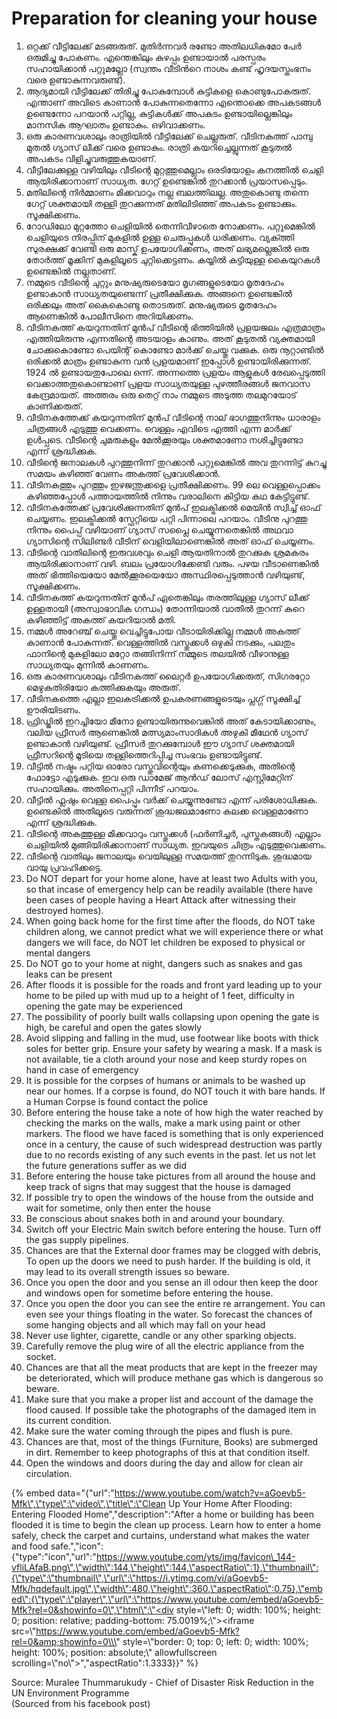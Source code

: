 # Preparation for cleaning your house

1. ഒറ്റക്ക് വീട്ടിലേക്ക് മടങ്ങരുത്. മുതിർന്നവർ രണ്ടോ അതിലധികമോ പേർ ഒരുമിച്ചു പോകണം. എന്തെങ്കിലും കുഴപ്പം ഉണ്ടായാൽ പരസ്പരം സഹായിക്കാൻ പറ്റുമല്ലോ \(സ്വന്തം വീടിൻറെ നാശം കണ്ട് ഹൃദയസ്തംഭനം വരെ ഉണ്ടാകുന്നവരുണ്ട്\).
2. ആദ്യമായി വീട്ടിലേക്ക് തിരിച്ചു പോകുമ്പോൾ കുട്ടികളെ കൊണ്ടുപോകരുത്. എന്താണ് അവിടെ കാണാൻ പോകുന്നതെന്നോ എന്തൊക്കെ അപകടങ്ങൾ ഉണ്ടെന്നോ പറയാൻ പറ്റില്ല, കുട്ടികൾക്ക് അപകടം ഉണ്ടായില്ലെങ്കിലും മാനസിക ആഘാതം ഉണ്ടാകും. ഒഴിവാക്കണം.
3. ഒരു കാരണവശാലും രാത്രിയിൽ വീട്ടിലേക്ക് ചെല്ലരുത്. വീടിനകത്ത് പാമ്പു മുതൽ ഗ്യാസ് ലീക്ക് വരെ ഉണ്ടാകും. രാത്രി കയറിച്ചെല്ലുന്നത് കൂടുതൽ അപകടം വിളിച്ചുവരുത്തുകയാണ്.
4. വീട്ടിലേക്കുള്ള വഴിയിലും വീടിന്റെ മുറ്റത്തുമെല്ലാം ഒരടിയോളം കനത്തിൽ ചെളി ആയിരിക്കാനാണ് സാധ്യത. ഗേറ്റ് ഉണ്ടെങ്കിൽ തുറക്കാൻ പ്രയാസപ്പെടും.
5. മതിലിന്റെ നിർമ്മാണം മിക്കവാറും നല്ല ബലത്തിലല്ല. അതുകൊണ്ടു തന്നെ ഗേറ്റ് ശക്തമായി തള്ളി തുറക്കുന്നത് മതിലിടിഞ്ഞ് അപകടം ഉണ്ടാക്കും. സൂക്ഷിക്കണം.
6. റോഡിലോ മുറ്റത്തോ ചെളിയിൽ തെന്നിവീഴാതെ നോക്കണം. പറ്റുമെങ്കിൽ ചെളിയുടെ നിരപ്പിന് മുകളിൽ ഉള്ള ചെരുപ്പുകൾ ധരിക്കണം. വ്യക്ത്തി സുരക്ഷക്ക് വേണ്ടി ഒരു മാസ്ക് ഉപയോഗിക്കണം, അത് ലഭ്യമല്ലെങ്കിൽ ഒരു തോർത്ത് മൂക്കിന് മുകളിലൂടെ ചുറ്റിക്കെട്ടണം. കയ്യിൽ കട്ടിയുള്ള കൈയുറകൾ ഉണ്ടെങ്കിൽ നല്ലതാണ്.
7. നമ്മുടെ വീടിന്റെ ചുറ്റും മനുഷ്യരുടെയോ മൃഗങ്ങളുടെയോ മൃതദേഹം ഉണ്ടാകാൻ സാധ്യതയുണ്ടെന്ന് പ്രതീക്ഷിക്കുക. അങ്ങനെ ഉണ്ടെങ്കിൽ ഒരിക്കലും അത് കൈകൊണ്ടു തൊടരുത്. മനുഷ്യരുടെ മൃതദേഹം ആണെങ്കിൽ പോലീസിനെ അറിയിക്കണം.
8. വീടിനകത്ത് കയറുന്നതിന് മുൻപ് വീടിന്റെ ഭിത്തിയിൽ പ്രളയജലം എത്രമാത്രം എത്തിയിരുന്നു എന്നതിന്റെ അടയാളം കാണും. അത് കൂടുതൽ വ്യക്തമായി ചോക്കുകൊണ്ടോ പെയിന്റ് കൊണ്ടോ മാർക്ക് ചെയ്തു വക്കുക. ഒരു നൂറ്റാണ്ടിൽ ഒരിക്കൽ മാത്രം ഉണ്ടാകുന്ന വൻ പ്രളയമാണ് ഇപ്പോൾ ഉണ്ടായിരിക്കുന്നത്. 1924 ൽ ഉണ്ടായതുപോലെ ഒന്ന്. അന്നത്തെ പ്രളയം ആളുകൾ രേഖപ്പെടുത്തി വെക്കാത്തതുകൊണ്ടാണ് പ്രളയ സാധ്യതയുള്ള പുഴത്തീരങ്ങൾ ജനവാസ കേന്ദ്രമായത്. അത്തരം ഒരു തെറ്റ് നാം നമ്മുടെ അടുത്ത തലമുറയോട് കാണിക്കരുത്.
9. വീടിനകത്തേക്ക് കയറുന്നതിന് മുൻപ് വീടിന്റെ നാല് ഭാഗത്തുനിന്നും ധാരാളം ചിത്രങ്ങൾ എടുത്തു വെക്കണം. വെള്ളം എവിടെ എത്തി എന്ന മാർക്ക് ഉൾപ്പടെ. വീടിന്റെ ചുമരുകളും മേൽക്കൂരയും ശക്തമാണോ നശിച്ചിട്ടുണ്ടോ എന്ന് ശ്രദ്ധിക്കുക.
10. വീടിന്റെ ജനാലകൾ പുറത്തുനിന്ന് തുറക്കാൻ പറ്റുമെങ്കിൽ അവ തുറന്നിട്ട് കുറച്ചു സമയം കഴിഞ്ഞ് വേണം അകത്ത് പ്രവേശിക്കാൻ.
11. വീടിനകത്തും പുറത്തും ഇഴജന്തുക്കളെ പ്രതീക്ഷിക്കണം. 99 ലെ വെള്ളപ്പൊക്കം കഴിഞ്ഞപ്പോൾ പത്തായത്തിൽ നിന്നും വരാലിനെ കിട്ടിയ കഥ കേട്ടിട്ടുണ്ട്.
12. വീടിനകത്തേക്ക് പ്രവേശിക്കുന്നതിന് മുൻപ് ഇലക്ട്രിക്കൽ മെയിൻ സ്വിച്ച് ഓഫ് ചെയ്യണം. ഇലക്ട്രിക്കൽ സ്ഫേറ്റിയെ പറ്റി പിന്നാലെ പറയാം. വീടിനു പുറത്തു നിന്നും പൈപ്പ് വഴിയാണ് ഗ്യാസ് സപ്ലൈ ചെയ്യുന്നതെങ്കിൽ അഥവാ ഗ്യാസിന്റെ സിലിണ്ടർ വീടിന് വെളിയിലാണെങ്കിൽ അത് ഓഫ് ചെയ്യണം.
13. വീടിന്റെ വാതിലിന്റെ ഇരുവശവും ചെളി ആയതിനാൽ തുറക്കുക ശ്രമകരം ആയിരിക്കാനാണ് വഴി. ബലം പ്രയോഗിക്കേണ്ടി വരും. പഴയ വീടാണെങ്കിൽ അത് ഭിത്തിയെയോ മേൽക്കൂരയെയോ അസ്ഥിരപ്പെടുത്താൻ വഴിയുണ്ട്, സൂക്ഷിക്കണം.
14. വീടിനകത്ത് കയറുന്നതിന് മുൻപ് ഏതെങ്കിലും തരത്തിലുള്ള ഗ്യാസ് ലീക്ക് ഉള്ളതായി \(അസ്വാഭാവിക ഗന്ധം\) തോന്നിയാൽ വാതിൽ തുറന്ന് കുറെ കഴിഞ്ഞിട്ട് അകത്ത് കയറിയാൽ മതി.
15. നമ്മൾ അറേഞ്ച് ചെയ്തു വെച്ചിട്ടുപോയ വീടായിരിക്കില്ല നമ്മൾ അകത്ത് കാണാൻ പോകുന്നത്. വെള്ളത്തിൽ വസ്തുക്കൾ ഒഴുകി നടക്കും, പലതും ഫാനിന്റെ മുകളിലോ മറ്റോ തങ്ങിനിന്ന് നമ്മുടെ തലയിൽ വീഴാനുള്ള സാധ്യതയും മുന്നിൽ കാണണം.
16. ഒരു കാരണവശാലും വീടിനകത്ത് ലൈറ്റർ ഉപയോഗിക്കരുത്, സിഗരറ്റോ മെഴുകുതിരിയോ കത്തിക്കുകയും അരുത്.
17. വീടിനകത്തെ എല്ലാ ഇലകട്രിക്കൽ ഉപകരണങ്ങളുടെയും പ്ലഗ്ഗ് സൂക്ഷിച്ച് ഊരിയിടണം.
18. ഫ്രിഡ്ജിൽ ഇറച്ചിയോ മീനോ ഉണ്ടായിരുന്നുവെങ്കിൽ അത് കേടായിക്കാണും, വലിയ ഫ്രീസർ ആണെങ്കിൽ മത്സ്യമാംസാദികൾ അഴുകി മീഥേൻ ഗ്യാസ് ഉണ്ടാകാൻ വഴിയുണ്ട്. ഫ്രീസർ തുറക്കുമ്പോൾ ഈ ഗ്യാസ് ശക്തമായി ഫ്രീസറിന്റെ മൂടിയെ തള്ളിത്തെറിപ്പിച്ച സംഭവം ഉണ്ടായിട്ടുണ്ട്.
19. വീട്ടിൽ നഷ്ടം പറ്റിയ ഓരോ വസ്തുവിന്റെയും കണക്കെടുക്കുക, അതിന്റെ ഫോട്ടോ എടുക്കുക. ഇവ ഒരു ഡാമേജ് ആൻഡ് ലോസ് എസ്റ്റിമേറ്റിന് സഹായിക്കും. അതിനെപ്പറ്റി പിന്നീട് പറയാം.
20. വീട്ടിൽ ഫ്ലഷും വെള്ള പൈപ്പും വർക്ക് ചെയ്യുന്നുണ്ടോ എന്ന് പരിശോധിക്കുക. ഉണ്ടെകിൽ അതിലൂടെ വരുന്നത് ശുദ്ധജലമാണോ കലക്ക വെള്ളമാണോ എന്ന് ശ്രദ്ധിക്കുക.
21. വീടിന്റെ അകത്തുള്ള മിക്കവാറും വസ്തുക്കൾ \(ഫർണിച്ചർ, പുസ്തകങ്ങൾ\) എല്ലാം ചെളിയിൽ മുങ്ങിയിരിക്കാനാണ് സാധ്യത. ഇവയുടെ ചിത്രം എടുത്തുവെക്കണം.
22. വീടിന്റെ വാതിലും ജനാലയും വെയിലുള്ള സമയത്ത് തുറന്നിടുക. ശുദ്ധമായ വായു പ്രവഹിക്കട്ടെ.
23. Do NOT depart for your home alone, have at least two Adults with you, so that incase of emergency help can be readily available \(there have been cases of people having a Heart Attack after witnessing their destroyed homes\).
24. When going back home for the first time after the floods, do NOT take children along, we cannot predict what we will experience there or what dangers we will face, do NOT let  children be exposed to physical or mental dangers
25. Do NOT go to your home at night, dangers such as snakes and gas leaks can be present
26. After floods it is possible for the roads and front yard leading up to your home to be piled up with mud up to a height of 1 feet, difficulty in opening the gate may be experienced
27. The possibility of poorly built walls collapsing upon opening the gate is high, be careful and open the gates slowly  
28. Avoid slipping and falling in the mud, use footwear like boots with thick soles for better grip. Ensure your safety by wearing a mask. If a mask is not available, tie a cloth around your nose and keep sturdy ropes on hand in case of emergency
29. It is possible for the corpses of humans or animals to be washed up near our homes. If a corpse is found, do NOT touch it with bare hands. If a Human Corpse is found contact the police
30. Before entering the house take a note of how high the water reached by checking the marks on the walls, make a mark using paint or other markers. The flood we have faced is something that is only experienced once in a century, the cause of such widespread destruction was partly due to no records existing of any such events in the past. let us not let the future generations suffer as we did
31. Before entering the house take pictures from all around the house and keep track of signs that may suggest that the house is damaged
32. If possible try to open the windows of the house from the outside and wait for sometime, only then enter the house
33. Be conscious about snakes both in and around your boundary.
34. Switch off your Electric Main switch before entering the house. Turn off the gas supply pipelines.
35. Chances are that the External door frames may be clogged with debris, To open up the doors we need to push harder. If the building is old, it may lead to its overall strength issues so beware.
36. Once you open the door and you sense an ill odour then keep the door and windows open for sometime before entering the house.
37. Once you open the door you can see the entire re arrangement. You can even see your things floating in the water. So forecast the chances of some hanging objects and all which may fall on your head
38. Never use lighter, cigarette, candle or any other sparking objects.
39. Carefully remove the plug wire of all the electric appliance from the socket.
40. Chances are that all the meat products that are kept in the freezer may be deteriorated, which will produce methane gas which is dangerous so beware.
41. Make sure that you make a proper list and account of the damage the flood caused. If possible take the photographs of the damaged item in its current condition.
42. Make sure the water coming through the pipes and flush is pure.
43. Chances are that, most of the things \(Furniture, Books\) are submerged in dirt. Remember to keep photographs of this at that condition itself.
44. Open the windows and doors during the day and allow for clean air circulation.

{% embed data="{\"url\":\"https://www.youtube.com/watch?v=aGoevb5-Mfk\",\"type\":\"video\",\"title\":\"Clean Up Your Home After Flooding: Entering Flooded Home\",\"description\":\"After a home or building has been flooded it is time to begin the clean up process. Learn how to enter a home safely, check the carpet and curtains, understand what makes the water and food safe.\",\"icon\":{\"type\":\"icon\",\"url\":\"https://www.youtube.com/yts/img/favicon\_144-vfliLAfaB.png\",\"width\":144,\"height\":144,\"aspectRatio\":1},\"thumbnail\":{\"type\":\"thumbnail\",\"url\":\"https://i.ytimg.com/vi/aGoevb5-Mfk/hqdefault.jpg\",\"width\":480,\"height\":360,\"aspectRatio\":0.75},\"embed\":{\"type\":\"player\",\"url\":\"https://www.youtube.com/embed/aGoevb5-Mfk?rel=0&showinfo=0\",\"html\":\"<div style=\\\"left: 0; width: 100%; height: 0; position: relative; padding-bottom: 75.0019%;\\\"><iframe src=\\\"https://www.youtube.com/embed/aGoevb5-Mfk?rel=0&amp;showinfo=0\\\" style=\\\"border: 0; top: 0; left: 0; width: 100%; height: 100%; position: absolute;\\\" allowfullscreen scrolling=\\\"no\\\"></iframe></div>\",\"aspectRatio\":1.3333}}" %}

Source: Muralee Thummarukudy - Chief of Disaster Risk Reduction in the UN Environment Programme  
\(Sourced from his facebook post\)


